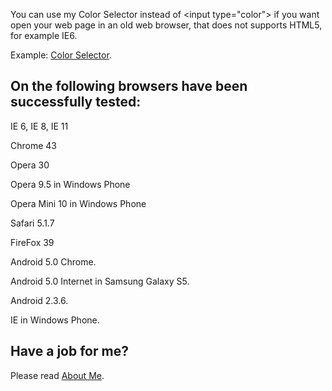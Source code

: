 You can use my Color Selector instead of &lt;input type="color"&gt; if you want open your web page in an old web browser, that does not supports HTML5, for example IE6.

Example: <a href='https://anhr.github.io/ColorSelector/' target="_blank">Color 
Selector</a>.

## On the following browsers have been successfully tested:

IE 6, IE 8, IE 11

Chrome 43

Opera 30

Opera 9.5 in Windows Phone

Opera Mini 10 in Windows Phone

Safari 5.1.7

FireFox 39

Android 5.0 Chrome.

Android 5.0 Internet in Samsung Galaxy S5.

Android 2.3.6.



IE in Windows Phone.

## Have a job for me?
Please read <a href='https://anhr.github.io/AboutMe/' target="_blank">About Me</a>.


